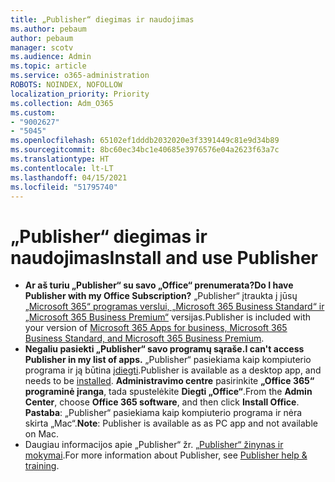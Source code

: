 ```yaml
---
title: „Publisher“ diegimas ir naudojimas
ms.author: pebaum
author: pebaum
manager: scotv
ms.audience: Admin
ms.topic: article
ms.service: o365-administration
ROBOTS: NOINDEX, NOFOLLOW
localization_priority: Priority
ms.collection: Adm_O365
ms.custom:
- "9002627"
- "5045"
ms.openlocfilehash: 65102ef1dddb2032020e3f3391449c81e9d34b89
ms.sourcegitcommit: 8bc60ec34bc1e40685e3976576e04a2623f63a7c
ms.translationtype: HT
ms.contentlocale: lt-LT
ms.lasthandoff: 04/15/2021
ms.locfileid: "51795740"
---
```

# <a name="install-and-use-publisher"></a><span data-ttu-id="b5bef-102">„Publisher“ diegimas ir naudojimas</span><span class="sxs-lookup"><span data-stu-id="b5bef-102">Install and use Publisher</span></span>

- <span data-ttu-id="b5bef-103">**Ar aš turiu „Publisher“ su savo „Office“ prenumerata?**</span><span class="sxs-lookup"><span data-stu-id="b5bef-103">**Do I have Publisher with my Office Subscription?**</span></span> <span data-ttu-id="b5bef-104">„Publisher“ įtraukta į jūsų [„Microsoft 365“ programas verslui, „Microsoft 365 Business Standard“ ir „Microsoft 365 Business Premium“](https://products.office.com/compare-all-microsoft-office-products?activetab=tab:primaryr2) versijas.</span><span class="sxs-lookup"><span data-stu-id="b5bef-104">Publisher is included with your version of [Microsoft 365 Apps for business, Microsoft 365 Business Standard, and Microsoft 365 Business Premium](https://products.office.com/compare-all-microsoft-office-products?activetab=tab:primaryr2).</span></span>
- <span data-ttu-id="b5bef-105">**Negaliu pasiekti „Publisher“ savo programų sąraše.**</span><span class="sxs-lookup"><span data-stu-id="b5bef-105">**I can't access Publisher in my list of apps.**</span></span>  <span data-ttu-id="b5bef-106">„Publisher“ pasiekiama kaip kompiuterio programa ir ją būtina [įdiegti](https://support.office.com/article/Install-Office-apps-from-Office-365-dcf2d841-dac7-455b-9a77-fc8f7ee92702).</span><span class="sxs-lookup"><span data-stu-id="b5bef-106">Publisher is available as a desktop app, and needs to be [installed](https://support.office.com/article/Install-Office-apps-from-Office-365-dcf2d841-dac7-455b-9a77-fc8f7ee92702).</span></span> <span data-ttu-id="b5bef-107">**Administravimo centre** pasirinkite **„Office 365“ programinė įranga**, tada spustelėkite **Diegti „Office“**.</span><span class="sxs-lookup"><span data-stu-id="b5bef-107">From the **Admin Center**, choose **Office 365 software**, and then click **Install Office**.</span></span> <span data-ttu-id="b5bef-108">**Pastaba**: „Publisher“ pasiekiama kaip kompiuterio programa ir nėra skirta „Mac“.</span><span class="sxs-lookup"><span data-stu-id="b5bef-108">**Note**: Publisher is available as as PC app and not available on Mac.</span></span>
- <span data-ttu-id="b5bef-109">Daugiau informacijos apie „Publisher“ žr. [„Publisher“ žinynas ir mokymai](https://support.office.com/publisher).</span><span class="sxs-lookup"><span data-stu-id="b5bef-109">For more information about Publisher, see [Publisher help & training](https://support.office.com/publisher).</span></span>
